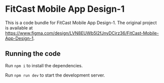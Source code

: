 
  # FitCast Mobile App Design-1

  This is a code bundle for FitCast Mobile App Design-1. The original project is available at https://www.figma.com/design/LVN8EUWb5l2fJnyDCirz36/FitCast-Mobile-App-Design-1.

  ## Running the code

  Run `npm i` to install the dependencies.

  Run `npm run dev` to start the development server.
  